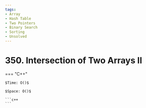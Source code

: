 ```yaml
---
tags:
- Array
- Hash Table
- Two Pointers
- Binary Search
- Sorting
- Unsolved
---
```



# 350. Intersection of Two Arrays II

=== "C++"

    $Time: O()$

    $Space: O()$

    ```c++
    ```
